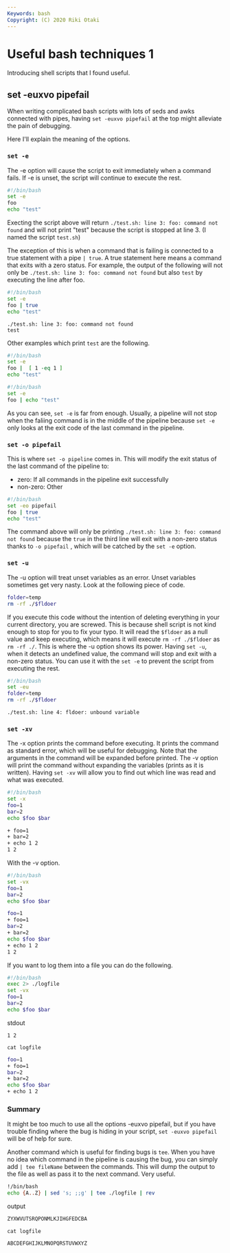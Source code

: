 ```yaml
---
Keywords: bash
Copyright: (C) 2020 Riki Otaki
---
```


# Useful bash techniques 1

Introducing shell scripts that I found useful.

## set -euxvo pipefail 

When writing complicated bash scripts with lots of seds and awks connected with pipes, having `set -euxvo pipefail` at the top might alleviate the pain of debugging.

Here I'll explain the meaning of the options.

### `set -e`
The -e option will cause the script to exit immediately when a command fails. If -e is unset, the script will continue to execute the rest.
  
```bash
#!/bin/bash
set -e
foo
echo "test"
```
Execting the script above will return `./test.sh: line 3: foo: command not found` and will not print "test" because the script is stopped at line 3. (I named the script `test.sh`)

The exception of this is when a command that is failing is connected to a true statement with a pipe `| true`. A true statement here means a command that exits with a zero status.
For example, the output of the following will not only be `./test.sh: line 3: foo: command not found` but also `test` by executing the line after foo. 

```bash
#!/bin/bash
set -e
foo | true
echo "test"
```
```
./test.sh: line 3: foo: command not found
test
```

Other examples which print `test` are the following.
```bash
#!/bin/bash
set -e
foo |  [ 1 -eq 1 ]
echo "test"
```
```bash
#!/bin/bash
set -e
foo | echo "test"
```

As you can see, `set -e` is far from enough. Usually, a pipeline will not stop when the faliing command is in the middle of the pipeline because `set -e` only looks at the exit code of the last command in the pipeline. 

### `set -o pipefail`
This is where `set -o pipeline` comes in. This will modify the exit status of the last command of the pipeline to:

- zero: If all commands in the pipeline exit successfully
- non-zero: Other

```bash
#!/bin/bash
set -eo pipefail
foo | true
echo "test"
```

The command above will only be printing `./test.sh: line 3: foo: command not found` because the `true` in the third line will exit with a non-zero status thanks to `-o pipefail` , which will be catched by the `set -e` option.

### `set -u`

The -u option will treat unset variables as an error. Unset variables sometimes get very nasty. Look at the following piece of code.

```bash
folder=temp
rm -rf ./$fldoer
```
If you execute this code without the intention of deleting everything in your current directory, you are screwed.
This is because shell script is not kind enough to stop for you to fix your typo. It will read the `$fldoer` as a null value and keep executing, which means it will execute `rm -rf ./$fldoer` as `rm -rf ./`.
This is where the -u option shows its power. Having `set -u`, when it detects an undefined value, the command will stop and exit with a non-zero status. You can use it with the `set -e` to prevent the script from executing the rest.

```bash
#!/bin/bash
set -eu
folder=temp
rm -rf ./$fldoer
```

```bash
./test.sh: line 4: fldoer: unbound variable
```

### `set -xv`
The -x option prints the command before executing. It prints the command as standard error, which will be useful for debugging. Note that the arguments in the command will be expanded before printed.
The -v option will print the command without expanding the variables (prints as it is written). Having `set -xv` will allow you to find out which line was read and what was executed.

```bash
#!/bin/bash
set -x
foo=1
bar=2
echo $foo $bar
```

```bash
+ foo=1
+ bar=2
+ echo 1 2
1 2
```
With the -v option.
```bash
#!/bin/bash
set -vx
foo=1
bar=2
echo $foo $bar
```
```bash
foo=1
+ foo=1
bar=2
+ bar=2
echo $foo $bar
+ echo 1 2
1 2
```
If you want to log them into a file you can do the following.

```bash
#!/bin/bash
exec 2> ./logfile
set -vx
foo=1
bar=2
echo $foo $bar
```

stdout
```
1 2
```

`cat logfile`
```bash
foo=1
+ foo=1
bar=2
+ bar=2
echo $foo $bar
+ echo 1 2

```

### Summary

It might be too much to use all the options  -euxvo pipefail, but if you have trouble finding where the bug is hiding in your script, `set -euxvo pipefail` will be of help for sure.

Another command which is useful for finding bugs is `tee`.
When you have no idea which command in the pipeline is causing the bug, you can simply add `| tee fileName` between the commands. This will dump the output to the file as well as pass it to the next command. Very useful.

```bash
!/bin/bash
echo {A..Z} | sed 's; ;;g' | tee ./logfile | rev
```
output
```bash
ZYXWVUTSRQPONMLKJIHGFEDCBA
```
`cat logfile`
```sh
ABCDEFGHIJKLMNOPQRSTUVWXYZ
```

